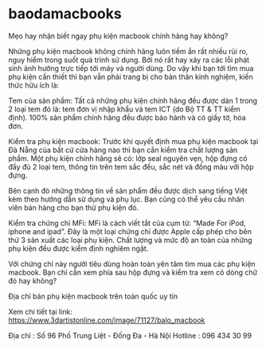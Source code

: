 # baodamacbooks
Mẹo hay nhận biết ngay phụ kiện macbook chính hãng hay không?


Những phụ kiện macbook không chính hãng luôn tiềm ẩn rất nhiều rủi ro, nguy hiểm trong suốt quá trình sử dụng. Bởi nó rất hay xảy ra các lỗi phát sinh ảnh hưởng trực tiếp tới máy và người dùng. Do vậy khi bạn tới tìm mua phụ kiện cần thiết thì bạn vẫn phải trang bị cho bản thân kinh nghiệm, kiến thức hữu ích là:

Tem của sản phẩm:
Tất cả những phụ kiện chính hãng đều được dán 1 trong 2 loại tem đó là: tem đơn vị nhập khẩu và tem ICT (do Bộ TT & TT kiểm định). 100% sản phẩm chính hãng đều được bảo hành và có giấy tờ, hóa đơn.

Kiểm tra phụ kiện macbook:
Trước khi quyết định mua phụ kiện macbook tại Đà Nẵng của bất cứ cửa hàng nào thì bạn cần kiểm tra chất lượng sản phẩm. Một phụ kiện chính hãng sẽ có: lớp seal nguyên vẹn, hộp đựng có đầy đủ 2 loại tem, thông tin trên tem sắc đều, sắc nét và đồng màu với hộp đựng.


Bên cạnh đó những thông tin về sản phẩm đều được dịch sang tiếng Việt kèm theo hướng dẫn sử dụng và phụ lục. Bạn cũng có thể yêu cầu nhân viên bán hàng cho bạn thử phụ kiện đó.

Kiểm tra chứng chỉ MFi:
MFi là cách viết tắt của cụm từ: “Made For iPod, iphone and ipad”. Đây là một loại chứng chỉ được Apple cấp phép cho bên thứ 3 sản xuất các loại phụ kiện. Chất lượng và mức độ an toàn của những phụ kiện đều được kiểm định nghiêm ngặt.

Với chứng chỉ này người tiêu dùng hoàn toàn yên tâm tìm mua các phụ kiện macbook. Bạn chỉ cần xem phía sau hộp đựng và kiểm tra xem có dòng chữ đó hay không?

Địa chỉ bán phụ kiện macbook trên toàn quốc uy tín

Xem chi tiết tại link:  https://www.3dartistonline.com/image/71127/balo_macbook

Địa chỉ : Số 96 Phố Trung Liệt - Đống Đa - Hà Nội
Hotline : 096 434 30 99 
